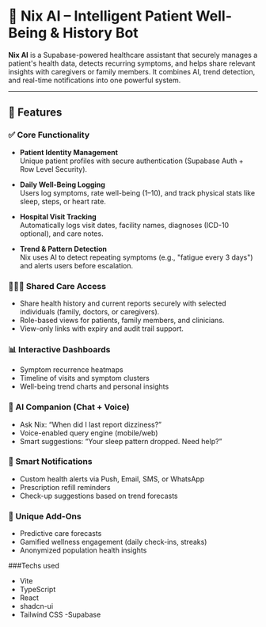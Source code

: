 # 🧠 Nix AI – Intelligent Patient Well-Being & History Bot

**Nix AI** is a Supabase-powered healthcare assistant that securely manages a patient's health data, detects recurring symptoms, and helps share relevant insights with caregivers or family members. It combines AI, trend detection, and real-time notifications into one powerful system.

---

## 🚀 Features

### ✅ Core Functionality
- **Patient Identity Management**  
  Unique patient profiles with secure authentication (Supabase Auth + Row Level Security).
  
- **Daily Well-Being Logging**  
  Users log symptoms, rate well-being (1–10), and track physical stats like sleep, steps, or heart rate.

- **Hospital Visit Tracking**  
  Automatically logs visit dates, facility names, diagnoses (ICD-10 optional), and care notes.

- **Trend & Pattern Detection**  
  Nix uses AI to detect repeating symptoms (e.g., "fatigue every 3 days") and alerts users before escalation.

### 👨‍👩‍👧 Shared Care Access
- Share health history and current reports securely with selected individuals (family, doctors, or caregivers).
- Role-based views for patients, family members, and clinicians.
- View-only links with expiry and audit trail support.

### 📊 Interactive Dashboards
- Symptom recurrence heatmaps
- Timeline of visits and symptom clusters
- Well-being trend charts and personal insights

### 🤖 AI Companion (Chat + Voice)
- Ask Nix: “When did I last report dizziness?”  
- Voice-enabled query engine (mobile/web)
- Smart suggestions: “Your sleep pattern dropped. Need help?”

### 🔔 Smart Notifications
- Custom health alerts via Push, Email, SMS, or WhatsApp
- Prescription refill reminders
- Check-up suggestions based on trend forecasts

### 🧬 Unique Add-Ons
- Predictive care forecasts
- Gamified wellness engagement (daily check-ins, streaks)
- Anonymized population health insights
  
###Techs used 

- Vite
- TypeScript
- React
- shadcn-ui
- Tailwind CSS
-Supabase

